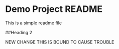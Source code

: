 # Demo Project README

This is a simple readme file

##Heading 2

NEW CHANGE
THIS IS BOUND TO CAUSE TROUBLE
